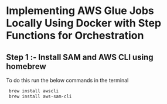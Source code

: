 # Implementing AWS Glue Jobs Locally Using Docker with Step Functions for Orchestration

## Step 1 :- Install SAM and AWS CLI using homebrew

To do this run the below commands in the terminal

```bash
 brew install awscli
 brew install aws-sam-cli
```
